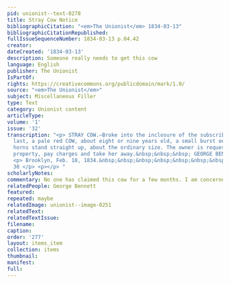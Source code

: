 ```yaml
---
pid: unionist--text-0278
title: Stray Cow Notice
bibliographicCitation: "<em>The Unionist</em> 1834-03-13"
bibliographicCitationRepublished: 
fullIssueSequenceNumber: 1834-03-13 p.04.42
creator: 
dateCreated: '1834-03-13'
description: Someone really needs to get this cow
language: English
publisher: The Unionist
IsPartOf: 
rights: https://creativecommons.org/publicdomain/mark/1.0/
source: "<em>The Unionist</em>"
subject: Miscellaneous Filler
type: Text
category: Unionist content
articleType: 
volume: '1'
issue: '32'
transcription: "<p> STRAY COW.—Broke into the inclosure of the subscriber on Thursday
  last, a pale red COW, about eight or nine years old, a small burst on her left side,
  horns stand straight up, about the ordinary size. The owner is requested to prove
  property, pay charges and take her away.&nbsp;&nbsp;&nbsp; GEORGE BENNETT. </p>
  <p> Brooklyn, Feb. 18, 1834.&nbsp;&nbsp;&nbsp;&nbsp;&nbsp;&nbsp;&nbsp;&nbsp;&nbsp;&nbsp;&nbsp;&nbsp;&nbsp;&nbsp;&nbsp;&nbsp;&nbsp;&nbsp;&nbsp;&nbsp;&nbsp;&nbsp;&nbsp;&nbsp;&nbsp;&nbsp;&nbsp;&nbsp;&nbsp;&nbsp;&nbsp;&nbsp;&nbsp;&nbsp;&nbsp;&nbsp;&nbsp;&nbsp;&nbsp;&nbsp;&nbsp;&nbsp;&nbsp;&nbsp;
  30 </p> <p></p> "
scholarlyNotes: 
commentary: No one has claimed this cow for a few months. I am concerned.
relatedPeople: George Bennett
featured: 
repeated: maybe
relatedImage: unionist--image-0251
relatedText: 
relatedTextIssue: 
filename: 
caption: 
order: '277'
layout: items_item
collection: items
thumbnail: 
manifest: 
full: 
---
```

